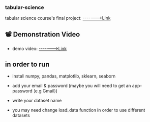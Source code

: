 ### tabular-science ###
tabular science course's final project:  [------->Link](https://docs.google.com/document/d/1EZeTlYX8Xc1S781jQoQHhIuZ9C_2gpgsMEb_9f-M0Jw/edit?usp=sharing)


## :film_projector:	 Demonstration Video
- demo video: [------->Link](https://www.youtube.com/watch?v=iCAQ7swWwDQ&feature=em-share_video_user)

## in order to run ##

 - install numpy, pandas, matplotlib, sklearn, seaborn
 
 - add your email & password (maybe you will need to get an app-password (e.g Gmail))
 
 - write your dataset name
 
 - you may need change load_data function in order to use different datasets
